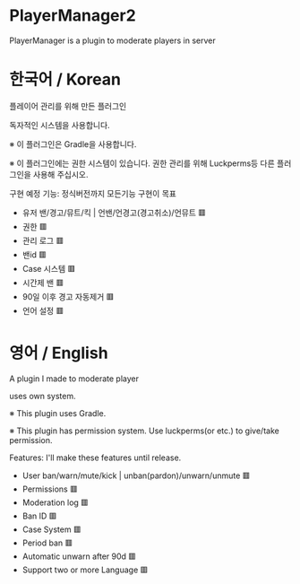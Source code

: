 # PlayerManager2
PlayerManager is a plugin to moderate players in server

# 한국어 / Korean
플레이어 관리를 위해 만든 플러그인

독자적인 시스템을 사용합니다.

※ 이 플러그인은 Gradle을 사용합니다.

※ 이 플러그인에는 권한 시스템이 있습니다. 권한 관리를 위해 Luckperms등 다른 플러그인을 사용해 주십시오.

구현 예정 기능: 정식버전까지 모든기능 구현이 목표
 - 유저 밴/경고/뮤트/킥 | 언밴/언경고(경고취소)/언뮤트 🟥
 - 권한 🟥
 - 관리 로그 🟥
 - 밴id 🟥
 - Case 시스템 🟥
 - 시간제 밴 🟥
 - 90일 이후 경고 자동제거 🟥
 - 언어 설정 🟥

# 영어 / English
A plugin I made to moderate player

uses own system.

※ This plugin uses Gradle.

※ This plugin has permission system. Use luckperms(or etc.) to give/take permission.

Features: I'll make these features until release.
 - User ban/warn/mute/kick | unban(pardon)/unwarn/unmute 🟥
 - Permissions 🟥
 - Moderation log 🟥
 - Ban ID 🟥
 - Case System 🟥
 - Period ban 🟥
 - Automatic unwarn after 90d 🟥
 - Support two or more Language 🟥
